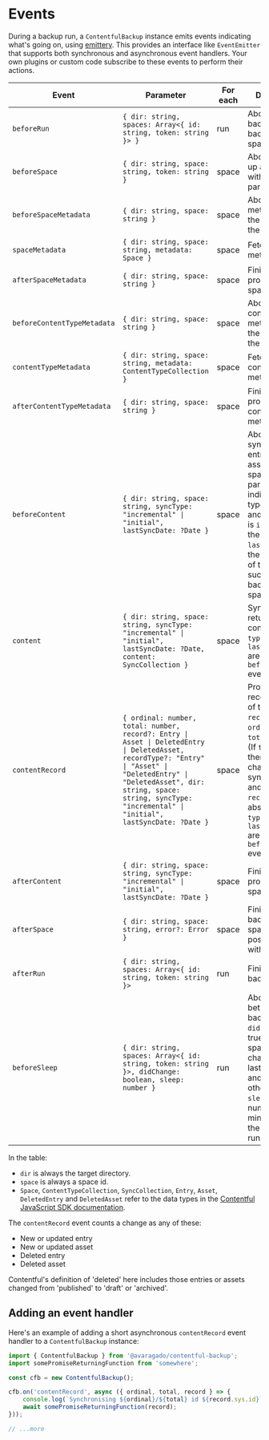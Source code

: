 # Events

During a backup run, a `ContentfulBackup` instance emits events indicating what's going on, using [emittery](https://www.npmjs.com/package/emittery). This provides an interface like `EventEmitter` that supports both synchronous and asynchronous event handlers. Your own plugins or custom code subscribe to these events to perform their actions.

| Event | Parameter | For each | Description |
|---|---|---|---|
| `beforeRun` | `{ dir: string, spaces: Array<{ id: string, token: string }> }` | run | About to start a backup run to back up all spaces |
| `beforeSpace` | `{ dir: string, space: string, token: string }` | space | About to back up a space, with these parameters |
| `beforeSpaceMetadata` | `{ dir: string, space: string }` | space | About to fetch metadata for the space id in the parameter |
| `spaceMetadata` | `{ dir: string, space: string, metadata: Space }` | space | Fetched space metadata |
| `afterSpaceMetadata` | `{ dir: string, space: string }` | space | Finished processing space metadata |
| `beforeContentTypeMetadata` | `{ dir: string, space: string }` | space | About to fetch content type metadata for the space id in the parameter |
| `contentTypeMetadata` | `{ dir: string, space: string, metadata: ContentTypeCollection }` | space | Fetched content type metadata` |
| `afterContentTypeMetadata` | `{ dir: string, space: string }` | space | Finished processing content type metadata |
| `beforeContent` | `{ dir: string, space: string, syncType: "incremental" \| "initial", lastSyncDate: ?Date }` | space | About to synchronise entries and assets for the space id in the parameter. `type` indicates the type of sync, and when `type` is `incremental` the `lastSyncDate` is the timestamp of the last successful backup of this space. |
| `content` | `{ dir: string, space: string, syncType: "incremental" \| "initial", lastSyncDate: ?Date, content: SyncCollection }` | space | Synchronisation returned this content. `space`, `type` and `lastSyncDate` are as for the `beforeContent` event. |
| `contentRecord` | `{ ordinal: number, total: number, record?: Entry \| Asset \| DeletedEntry \| DeletedAsset, recordType?: "Entry" \| "Asset" \| "DeletedEntry" \| "DeletedAsset", dir: string, space: string, syncType: "incremental" \| "initial", lastSyncDate: ?Date }` | space | Processing record `record` of type `recordType`, the `ordinal`th of `total` records. (If `total` is zero there were no changes to synchronise and `record` and `recordType` are absent.) `space`, `type` and `lastSyncDate` are as for the `beforeContent` event. |
| `afterContent` | `{ dir: string, space: string, syncType: "incremental" \| "initial", lastSyncDate: ?Date }` | space | Finished processing space content |
| `afterSpace` | `{ dir: string, space: string, error?: Error }` | space | Finished backup of a space, and possibly failed with an error |
| `afterRun` | `{ dir: string, spaces: Array<{ id: string, token: string }>` | run | Finished a backup run |
| `beforeSleep` | `{ dir: string, spaces: Array<{ id: string, token: string }>, didChange: boolean, sleep: number }` | run | About to sleep between backup runs. `didChange` is true if any space content changed in the last backup, and false otherwise. `sleep` is the number of minutes until the next backup run. |

In the table:

- `dir` is always the target directory.
- `space` is always a space id.
- `Space`, `ContentTypeCollection`, `SyncCollection`, `Entry`, `Asset`, `DeletedEntry` and `DeletedAsset` refer to the data types in the [Contentful JavaScript SDK documentation](https://contentful.github.io/contentful.js/contentful/5.1.3/index.html).

The `contentRecord` event counts a change as any of these:

- New or updated entry
- New or updated asset
- Deleted entry
- Deleted asset

Contentful's definition of 'deleted' here includes those entries or assets changed from 'published' to 'draft' or 'archived'.


## Adding an event handler

Here's an example of adding a short asynchronous `contentRecord` event handler to a `ContentfulBackup` instance:

```js
import { ContentfulBackup } from '@avaragado/contentful-backup';
import somePromiseReturningFunction from 'somewhere';

const cfb = new ContentfulBackup();

cfb.on('contentRecord', async ({ ordinal, total, record } => {
    console.log(`Synchronising ${ordinal}/${total} id ${record.sys.id}`);
    await somePromiseReturningFunction(record);
}));

// ...more
```
